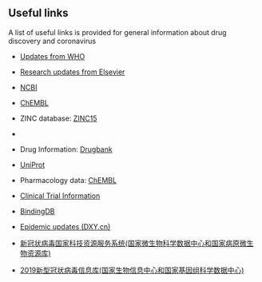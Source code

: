 ## Useful links

A list of useful links is provided for general information about drug discovery and coronavirus

 * [Updates from WHO](https://www.who.int/emergencies/diseases/novel-coronavirus-2019)

 * [Research updates from Elsevier](https://www.elsevier.com/connect/coronavirus-information-center)

 * [NCBI](https://ncbi.nlm.nih.gov/)

 * [ChEMBL](https://www.ebi.ac.uk/chembl/)

 * ZINC database: [ZINC15](http://zinc15.docking.org/) 

 * [PDB bank]:(https://www.rcsb.org)

 * Drug Information: [Drugbank](https://www.drugbank.ca/)

 * [UniProt](https://www.uniprot.org/)

 * Pharmacology data: [ChEMBL](https://www.ebi.ac.uk/chembl/)

 * [Clinical Trial Information](https://clinicaltrials.gov/)

 * [BindingDB](https://www.bindingdb.org/bind/index.jsp)

 * [Epidemic updates (DXY.cn)](https://ncov.dxy.cn/ncovh5/view/pneumonia?scene=2&clicktime=1579579384&enterid=1579579384&from=timeline&isappinstalled=0)

 * [新冠状病毒国家科技资源服务系统(国家微生物科学数据中心和国家病原微生物资源库)](http://nmdc.cn/#/nCoV)

 * [2019新型冠状病毒信息库(国家生物信息中心和国家基因组科学数据中心)](https://bigd.big.ac.cn/ncov)




    
    
